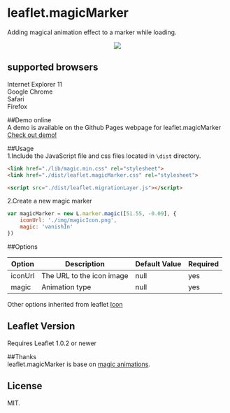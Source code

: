 # leaflet.magicMarker
Adding magical animation effect to a marker while loading.
<div style="text-align:center" align="center">
  <img src="https://react-map.github.io/leaflet.magicMarker/Demo.gif" />
</div>    

## supported browsers    
Internet Explorer 11       
Google Chrome     
Safari    
Firefox        

##Demo online   
A demo is available on the Github Pages webpage for leaflet.magicMarker [Check out demo!](https://react-map.github.io/leaflet.magicMarker/)    

##Usage     
1.Include the JavaScript file and css files located in ```\dist``` directory.   
```html
<link href="./lib/magic.min.css" rel="stylesheet">
<link href="./dist/leaflet.magicMarker.css" rel="stylesheet">

<script src="./dist/leaflet.migrationLayer.js"></script>
```     
2.Create a new magic marker
```js
var magicMarker = new L.marker.magic([51.55, -0.09], {
    iconUrl: './img/magicIcon.png',
    magic: 'vanishIn'
})  
```     
##Options 

| Option          | Description              | Default Value  | Required    |
| --------------- | ------------------------ | -------------- | ----------- | 
| iconUrl         | The URL to the icon image| null           |  yes        |
| magic           | Animation type           | null           |  yes        |   

Other options inherited from leaflet [Icon](http://leafletjs.com/reference-1.0.2.html#icon)

## Leaflet Version     
Requires Leaflet 1.0.2 or newer   

##Thanks   
leaflet.magicMarker is base on [magic animations](https://github.com/miniMAC/magic).

## License   
MIT.    

